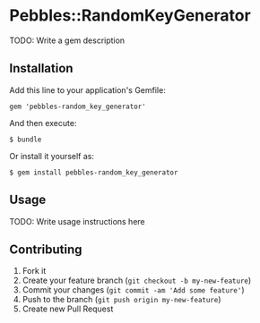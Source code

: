 # Pebbles::RandomKeyGenerator

TODO: Write a gem description

## Installation

Add this line to your application's Gemfile:

    gem 'pebbles-random_key_generator'

And then execute:

    $ bundle

Or install it yourself as:

    $ gem install pebbles-random_key_generator

## Usage

TODO: Write usage instructions here

## Contributing

1. Fork it
2. Create your feature branch (`git checkout -b my-new-feature`)
3. Commit your changes (`git commit -am 'Add some feature'`)
4. Push to the branch (`git push origin my-new-feature`)
5. Create new Pull Request
